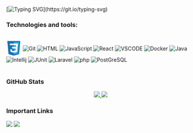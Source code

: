 [![Typing SVG](https://readme-typing-svg.herokuapp.com?font=Fira+Code&duration=2000&pause=1000&color=F70000&width=435&lines=Hello+people;Welcome+to+my+GitHub+profile;Have+some+Fun!)](https://git.io/typing-svg)

### Technologies and tools:

<div style="display: inline_block"><br>
  <img align="center" alt="CSS" height="40" width="40" src="https://raw.githubusercontent.com/devicons/devicon/master/icons/css3/css3-original.svg">
  <img align="center" alt="Git" height="40" width="40" src="https://cdn.jsdelivr.net/gh/devicons/devicon/icons/git/git-original.svg">
  <img align="center" alt="HTML" height="40" width="40" src="https://cdn.jsdelivr.net/gh/devicons/devicon@latest/icons/html5/html5-original.svg">   
  <img align="center" alt="JavaScript" height="40" width="40" src="https://cdn.jsdelivr.net/gh/devicons/devicon@latest/icons/javascript/javascript-original.svg">
  <img align="center" alt="React" height="40" width="40" src="https://cdn.jsdelivr.net/gh/devicons/devicon@latest/icons/react/react-original.svg">
  <img align="center" alt="VSCODE" height="40" width="40" src="https://cdn.jsdelivr.net/gh/devicons/devicon@latest/icons/vscode/vscode-original.svg">
  <img align="center" alt="Docker" height = "40" width="40" src="https://cdn.jsdelivr.net/gh/devicons/devicon@latest/icons/docker/docker-original-wordmark.svg">
  <img align="center" alt="Java" height = "40" width="40" src="https://cdn.jsdelivr.net/gh/devicons/devicon@latest/icons/java/java-plain-wordmark.svg">
  <img align="center" alt="Intellij" height = "40" width="40" src="https://cdn.jsdelivr.net/gh/devicons/devicon@latest/icons/intellij/intellij-original.svg">
  <img align="center" alt="JUnit"  height = "40" width="40" src="https://cdn.jsdelivr.net/gh/devicons/devicon@latest/icons/junit/junit-plain.svg">
  <img align="center" alt="Laravel" height = "40" width="40" src="https://cdn.jsdelivr.net/gh/devicons/devicon@latest/icons/laravel/laravel-original.svg">
  <img align="center" alt="php" height = "40" width="40" src="https://cdn.jsdelivr.net/gh/devicons/devicon@latest/icons/php/php-original.svg">
  <img align="center" alt="PostGreSQL" height = "40" width="40" src="https://cdn.jsdelivr.net/gh/devicons/devicon@latest/icons/postgresql/postgresql-original-wordmark.svg">
</div><br>

### GitHub Stats

<div align="center" style="display: flex; justify-content: center;">
  <a href="https://github.com/CaparicaLeo">
    <img height="195px" src="https://github-readme-stats.vercel.app/api?username=CaparicaLeo&show_icons=true&theme=shadow_red&include_all_commits=true&count_private=true&border_color=00000000&bg_color=9500"/>
    <img height="195px" src="https://github-readme-stats.vercel.app/api/top-langs/?username=CaparicaLeo&layout=compact&langs_count=7&include_all_commits=true&theme=shadow_red&border_color=00000000&bg_color=9500"/>
  </a>
</div>
    
### Important Links

<div> 
  <a href="https://www.linkedin.com/in/leonardo-caparica-216217284/" target="_blank"><img src="https://img.shields.io/badge/-LinkedIn-%230077B5?style=for-the-badge&logo=linkedin&logoColor=white" target="_blank"></a> 
  <a href="mailto:leo.caparica@gmail.com"><img src="https://img.shields.io/badge/-Gmail-%23333?style=for-the-badge&logo=gmail&logoColor=white" target="_blank"></a>
</div>



